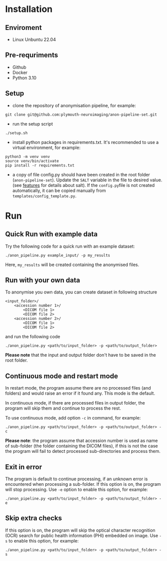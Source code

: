 # Installation

## Enviroment
- Linux Unbuntu 22.04

## Pre-requriments
- Github
- Docker
- Python 3.10


## Setup
- clone the repository of anonymisation pipeline, for example:

```
git clone git@github.com:plymouth-neuroimaging/anon-pipeline-set.git
```
- run the setup script 
```
./setup.sh
```
- install python packages in requirements.txt. It's recommended to use a virtual environment, for example:
```
python3 -m venv venv
source venv/bin/activate
pip install -r requirements.txt
```
- a copy of file config.py should have been created in the root folder (`anon-pipeline-set`). Update the `SALT` variable in the file to desired value. (see [features](features.md#deterministic-renaming-of-folder-names) for details about salt).
If the `config.py`file is not created automatically, it can be copied manually from `templates/config_template.py`.

# Run

## Quick Run with example data

Try the following code for a quick run with an example dataset:
```
./anon_pipeline.py example_input/ -p my_results
```
Here, `my_results` will be created containing the anonymised files.



## Run with your own data

To anonymise you own data, you can create dataset in following structure
```
<input_folder>/
    <accession number 1>/
        <DICOM file 1>
        <DICOM file 2>
    <accession number 2>/
        <DICOM file 1>
        <DICOM file 2>    

```
and run the following code
```
./anon_pipeline.py <path/to/input_folder> -p <path/to/output_folder>
```
**Please note** that the input and output folder don't have to be saved in the root folder.



## Continuous mode and restart mode

In restart mode, the program assume there are no processed files (and folders) and would raise an error if it found any. This mode is the default.

In continuous mode, if there are processed files in output folder, the program will skip them and continue to process the rest. 

To use continuous mode, add option `-c` in command, for example:
```
./anon_pipeline.py <path/to/input_folder> -p <path/to/output_folder> -c
```

**Please note**: the program assume that accession number is used as name of sub-folder (the folder containing the DICOM files), if this is not the case the program will fail to detect processed sub-directories and process them.


## Exit in error
The program is default to continue processing, if an unknown error is encountered when processing a sub-folder.
If this option is on, the program will stop processing. Use `-e` option to enable this option, for example:
```
./anon_pipeline.py <path/to/input_folder> -p <path/to/output_folder> -e
```

## Skip extra checks
If this option is on, the program will skip the optical character recognition (OCR) search for public health information (PHI) embedded on image. Use `-s` to enable this option, for example:
```
./anon_pipeline.py <path/to/input_folder> -p <path/to/output_folder> -s
```


